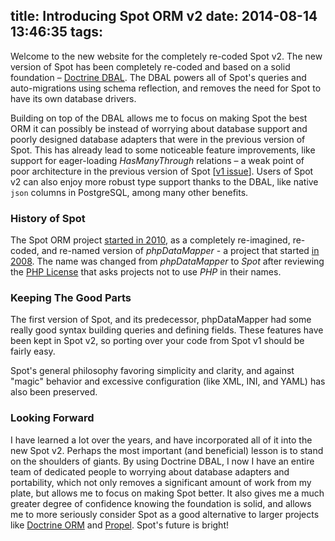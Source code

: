 title: Introducing Spot ORM v2
date: 2014-08-14 13:46:35
tags:
---

Welcome to the new website for the completely re-coded Spot v2. The new version
of Spot has been completely re-coded and based on a solid foundation &ndash;
[Doctrine DBAL](http://www.doctrine-project.org/projects/dbal.html). The DBAL
powers all of Spot's queries and auto-migrations using schema reflection, and
removes the need for Spot to have its own database drivers.

Building on top of the DBAL allows me to focus on making Spot the best ORM it
can possibly be instead of worrying about database support and poorly designed
database adapters that were in the previous version of Spot. This has already
lead to some noticeable feature improvements, like support for eager-loading
_HasManyThrough_ relations &ndash; a weak point of poor architecture in the
previous version of Spot [[v1
issue](https://github.com/vlucas/Spot/issues/68)]. Users of Spot v2 can also
enjoy more robust type support thanks to the DBAL, like native `json` columns
in PostgreSQL, among many other benefits.

### History of Spot

The Spot ORM project [started in
2010](https://github.com/vlucas/Spot/commits/master?page=7), as a completely
re-imagined, re-coded, and re-named version of _phpDataMapper_ - a project that
started [in 2008](http://vancelucas.com/blog/introducing-php-datamapper/). The
name was changed from _phpDataMapper_ to _Spot_ after reviewing the [PHP
License](http://php.net/license/) that asks projects not to use _PHP_ in their
names.

### Keeping The Good Parts

The first version of Spot, and its predecessor, phpDataMapper had some really
good syntax building queries and defining fields. These features have been kept
in Spot v2, so porting over your code from Spot v1 should be fairly easy.

Spot's general philosophy favoring simplicity and clarity, and against "magic"
behavior and excessive configuration (like XML, INI, and YAML) has also been
preserved.

### Looking Forward

I have learned a lot over the years, and have incorporated all of it into the
new Spot v2. Perhaps the most important (and beneficial) lesson is to stand on
the shoulders of giants. By using Doctrine DBAL, I now I have an entire team of
dedicated people to worrying about database adapters and portability, which not
only removes a significant amount of work from my plate, but allows me to focus
on making Spot better. It also gives me a much greater degree of confidence
knowing the foundation is solid, and allows me to more seriously consider Spot
as a good alternative to larger projects like [Doctrine
ORM](http://www.doctrine-project.org/projects/orm.html) and
[Propel](http://propelorm.org/). Spot's future is bright!

